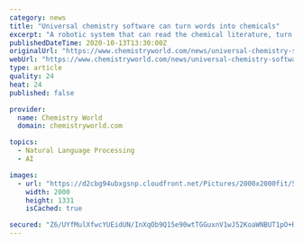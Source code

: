 ```yaml
---
category: news
title: "Universal chemistry software can turn words into chemicals"
excerpt: "A robotic system that can read the chemical literature, turn it into working reaction pathways and use them to automatically create specific chemicals has been developed at the University of Glasgow."
publishedDateTime: 2020-10-13T13:30:00Z
originalUrl: "https://www.chemistryworld.com/news/universal-chemistry-software-can-turn-words-into-chemicals/4012577.article"
webUrl: "https://www.chemistryworld.com/news/universal-chemistry-software-can-turn-words-into-chemicals/4012577.article"
type: article
quality: 24
heat: 24
published: false

provider:
  name: Chemistry World
  domain: chemistryworld.com

topics:
  - Natural Language Processing
  - AI

images:
  - url: "https://d2cbg94ubxgsnp.cloudfront.net/Pictures/2000x2000fit/5/3/6/508536_20200928_z6_12720_257634.jpg"
    width: 2000
    height: 1331
    isCached: true

secured: "Z6/UYfMulXfwcYUEidUN/InXqOb9Q15e90wtTGGuxnV1wJ52KoaWNBUT1pO+RQbcSLYtxMH5JIf76Zh4Ly7nOHAOlq2zqRQ4iizTNUbG1nZMw7qMRxViwOjDviavuzW1V+lxSeNSYtXfOkWSb6uYS19MGKeAq6jWUai83JBcca1zmaCgsjxCGAhgJ/6c79YnUbouI8UyYNSB7Q1wXw6rOVD/YHcYXzZm1wU+OPBMioHdQKtxjlrGpgSpQx4i2w1x2fInq5hamohI/ohNduY3lPwgfSua28lHvc1F9TDg372BKTCsYdpDotNX3QRQraj5u/HNz5AIztg4omo/JlOwWH4EOeiHy8W8IFEuwhSbLCc=;Dlo2Mu7HROswqESxbE0jZA=="
---
```



